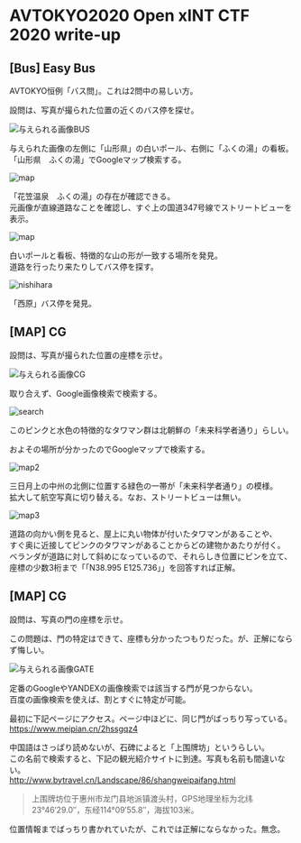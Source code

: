 # AVTOKYO2020 Open xINT CTF 2020 write-up

## [Bus] Easy Bus
AVTOKYO恒例「バス問」。これは2問中の易しい方。

設問は、写真が撮られた位置の近くのバス停を探せ。

![与えられる画像BUS](./img/easybus.jpg "easybus")

与えられた画像の左側に「山形県」の白いポール、右側に「ふくの湯」の看板。  
「山形県　ふくの湯」でGoogleマップ検索する。  

![](./img/map.PNG "map")

「花笠温泉　ふくの湯」の存在が確認できる。  
元画像が直線道路なことを確認し、すぐ上の国道347号線でストリートビューを表示。  

![](./img/streetview.PNG "map")

白いポールと看板、特徴的な山の形が一致する場所を発見。  
道路を行ったり来たりしてバス停を探す。

![](./img/nishihara.jpg "nishihara")

「西原」バス停を発見。

## [MAP] CG
設問は、写真が撮られた位置の座標を示せ。

![与えられる画像CG](./img/cg.jpg "cg")

取り合えず、Google画像検索で検索する。

![](./img/search.png "search")

このピンクと水色の特徴的なタワマン群は北朝鮮の「未来科学者通り」らしい。

およその場所が分かったのでGoogleマップで検索する。

![](./img/map2.jpg "map2")

三日月上の中州の北側に位置する緑色の一帯が「未来科学者通り」の模様。  
拡大して航空写真に切り替える。なお、ストリートビューは無い。

![](./img/map3.jpg "map3")

道路の向かい側を見ると、屋上に丸い物体が付いたタワマンがあることや、  
すぐ奥に近接してピンクのタワマンがあることからどの建物かあたりが付く。  
ベランダが道路に対して斜めになっているので、それらしき位置にピンを立て、  
座標の少数3桁まで「「N38.995 E125.736」」を回答すれば正解。

## [MAP] CG
設問は、写真の門の座標を示せ。

この問題は、門の特定はできて、座標も分かったつもりだった。が、正解にならず悔しい。

![与えられる画像GATE](./img/gate.jpg "cg")

定番のGoogleやYANDEXの画像検索では該当する門が見つからない。  
百度の画像検索を使えば、割とすぐに特定が可能。

最初に下記ページにアクセス。ページ中ほどに、同じ門がばっちり写っている。  
https://www.meipian.cn/2hssgqz4

中国語はさっぱり読めないが、石碑によると「上围牌坊」というらしい。  
この名前で検索すると、下記の観光紹介サイトに到達。写真も名前も間違いない。  
http://www.bytravel.cn/Landscape/86/shangweipaifang.html

> 上围牌坊位于惠州市龙门县地派镇渡头村，GPS地理坐标为北纬23°46′29.0″，东经114°09′55.8″，海拔103米。

位置情報までばっちり書かれていたが、これでは正解にならなかった。無念。
